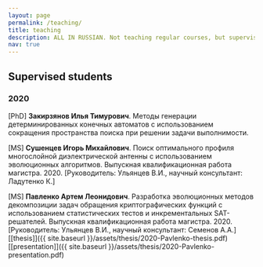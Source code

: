 ```yaml
---
layout: page
permalink: /teaching/
title: teaching 
description: ALL IN RUSSIAN. Not teaching regular courses, but supervising a lot of students.
nav: true
---
```


## Supervised students

### 2020

[PhD] __Закирзянов Илья Тимурович__.
Методы генерации детерминированных конечных автоматов с использованием 
сокращения пространства поиска при решении задачи выполнимости.

[MS] __Сушенцев Игорь Михайлович__. 
Поиск оптимального профиля многослойной диэлектрической антенны с использованием эволюционных алгоритмов.
Выпускная квалификационная работа магистра. 2020.
[Руководитель: Ульянцев В.И., научный консультант: Ладутенко К.]

[MS] __Павленко Артем Леонидович__.
Разработка эволюционных методов декомпозиции задач обращения криптографических 
функций с использованием статистических тестов и инкрементальных SAT-решателей.
Выпускная квалификационная работа магистра. 2020.
[Руководитель: Ульянцев В.И., научный консультант: Семенов А.А.]
[[thesis]]({{ site.baseurl }}/assets/thesis/2020-Pavlenko-thesis.pdf)
[[presentation]]({{ site.baseurl }}/assets/thesis/2020-Pavlenko-presentation.pdf)



